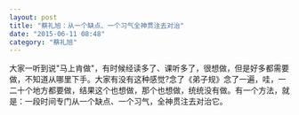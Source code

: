 ```yaml
---
layout: post
title: "蔡礼旭：从一个缺点、一个习气全神贯注去对治"
date: "2015-06-11 08:48"
category: "蔡礼旭"
---
```


大家一听到说"马上肯做"，有时候经读多了、课听多了，很想做，但是好多都需要做，不知道从哪里下手。大家有没有这种感觉?念了《弟子规》念了一遍，哇，一二十个地方都要做，结果这个也想做，那个也想做，统统没有做。有一个方法，就是：一段时间专门从一个缺点、一个习气，全神贯注去对治它。

